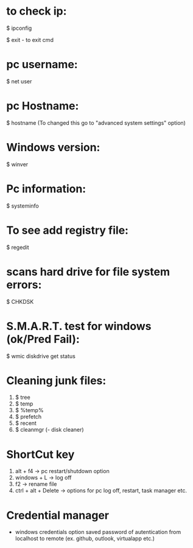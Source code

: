 # to check ip:
$ ipconfig

$ exit - to exit cmd

# pc username: 
$ net user

# pc Hostname:
$ hostname (To changed this go to "advanced system settings" option)

# Windows version:
$ winver

# Pc information:
$ systeminfo

# To see add registry file:
$ regedit

# scans hard drive for file system errors:
$ CHKDSK

# S.M.A.R.T. test for windows (ok/Pred Fail):
$ wmic diskdrive get status


# Cleaning junk files:
1. $ tree
2. $ temp
3. $ %temp%
4. $ prefetch
5. $ recent
6. $ cleanmgr (- disk cleaner)


# ShortCut key
1. alt + f4 -> pc restart/shutdown option
2. windows + L -> log off
3. f2 -> rename file
4. ctrl + alt + Delete -> options for pc log off, restart, task manager etc.



# Credential manager
* windows credentials option saved password of autentication from localhost to remote (ex. github, outlook, virtualapp etc.) 